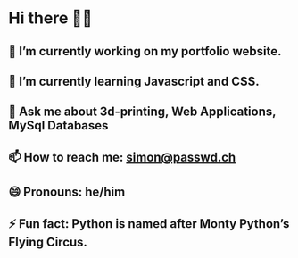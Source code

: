 # Hi there 👋🎸



## 🔭 I’m currently working on my portfolio website.
## 🌱 I’m currently learning Javascript and CSS.
## 💬 Ask me about 3d-printing, Web Applications, MySql Databases
## 📫 How to reach me: simon@passwd.ch
## 😄 Pronouns: he/him
## ⚡ Fun fact: Python is named after Monty Python’s Flying Circus.


